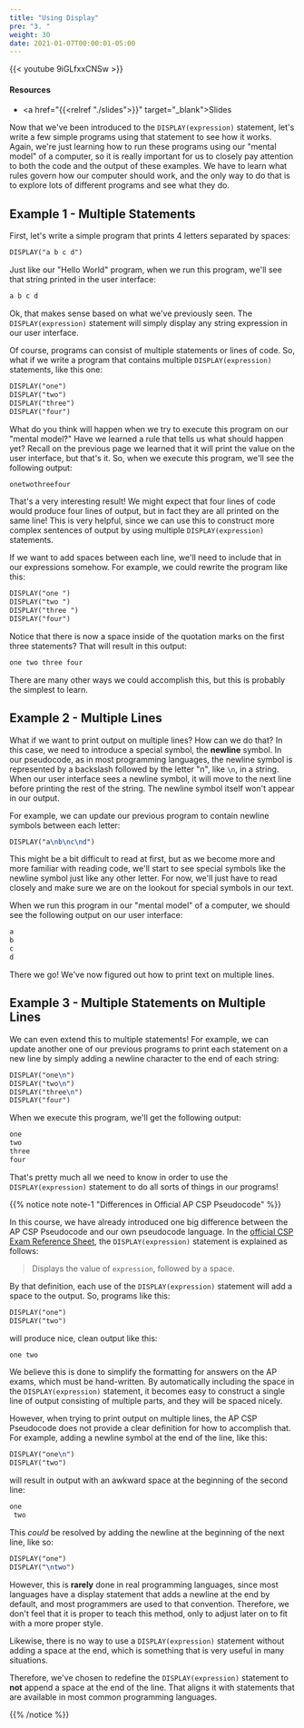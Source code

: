 ```yaml
---
title: "Using Display"
pre: "3. "
weight: 30
date: 2021-01-07T00:00:01-05:00
---
```


{{< youtube 9iGLfxxCNSw >}}

#### Resources

* <a href="{{<relref "./slides">}}" target="_blank">Slides</a>

Now that we've been introduced to the `DISPLAY(expression)` statement, let's write a few simple programs using that statement to see how it works. Again, we're just learning how to run these programs using our "mental model" of a computer, so it is really important for us to closely pay attention to both the code and the output of these examples. We have to learn what rules govern how our computer should work, and the only way to do that is to explore lots of different programs and see what they do.

## Example 1 - Multiple Statements

First, let's write a simple program that prints 4 letters separated by spaces:

```tex
DISPLAY("a b c d")
```

Just like our "Hello World" program, when we run this program, we'll see that string printed in the user interface:

```tex
a b c d
```

Ok, that makes sense based on what we've previously seen. The `DISPLAY(expression)` statement will simply display any string expression in our user interface.

Of course, programs can consist of multiple statements or lines of code. So, what if we write a program that contains multiple `DISPLAY(expression)` statements, like this one:

```tex
DISPLAY("one")
DISPLAY("two")
DISPLAY("three")
DISPLAY("four")
```

What do you think will happen when we try to execute this program on our "mental model?" Have we learned a rule that tells us what should happen yet? Recall on the previous page we learned that it will print the value on the user interface, but that's it. So, when we execute this program, we'll see the following output:

```tex
onetwothreefour
```

That's a very interesting result! We might expect that four lines of code would produce four lines of output, but in fact they are all printed on the same line! This is very helpful, since we can use this to construct more complex sentences of output by using multiple `DISPLAY(expression)` statements. 

If we want to add spaces between each line, we'll need to include that in our expressions somehow. For example, we could rewrite the program like this:

```tex
DISPLAY("one ")
DISPLAY("two ")
DISPLAY("three ")
DISPLAY("four")
```

Notice that there is now a space inside of the quotation marks on the first three statements? That will result in this output:

```tex
one two three four
```

There are many other ways we could accomplish this, but this is probably the simplest to learn.

## Example 2 - Multiple Lines

What if we want to print output on multiple lines? How can we do that? In this case, we need to introduce a special symbol, the **newline** symbol. In our pseudocode, as in most programming languages, the newline symbol is represented by a backslash followed by the letter "n", like `\n`, in a string. When our user interface sees a newline symbol, it will move to the next line before printing the rest of the string. The newline symbol itself won't appear in our output.

For example, we can update our previous program to contain newline symbols between each letter:

```tex
DISPLAY("a\nb\nc\nd")
```

This might be a bit difficult to read at first, but as we become more and more familiar with reading code, we'll start to see special symbols like the newline symbol just like any other letter. For now, we'll just have to read closely and make sure we are on the lookout for special symbols in our text.

When we run this program in our "mental model" of a computer, we should see the following output on our user interface:

```tex
a
b
c
d
```

There we go! We've now figured out how to print text on multiple lines.

## Example 3 - Multiple Statements on Multiple Lines

We can even extend this to multiple statements! For example, we can update another one of our previous programs to print each statement on a new line by simply adding a newline character to the end of each string:

```tex
DISPLAY("one\n")
DISPLAY("two\n")
DISPLAY("three\n")
DISPLAY("four")
```

When we execute this program, we'll get the following output:

```tex
one
two
three
four
```

That's pretty much all we need to know in order to use the `DISPLAY(expression)` statement to do all sorts of things in our programs!

{{% notice note note-1 "Differences in Official AP CSP Pseudocode" %}}

In this course, we have already introduced one big difference between the AP CSP Pseudocode and our own pseudocode language. In the [official CSP Exam Reference Sheet](https://apcentral.collegeboard.org/pdf/ap-computer-science-principles-exam-reference-sheet.pdf), the `DISPLAY(expression)` statement is explained as follows:

> Displays the value of `expression`, followed by a space.

By that definition, each use of the `DISPLAY(expression)` statement will add a space to the output. So, programs like this:

```tex
DISPLAY("one")
DISPLAY("two")
```

will produce nice, clean output like this:

```tex
one two
```

We believe this is done to simplify the formatting for answers on the AP exams, which must be hand-written. By automatically including the space in the `DISPLAY(expression)` statement, it becomes easy to construct a single line of output consisting of multiple parts, and they will be spaced nicely.

However, when trying to print output on multiple lines, the AP CSP Pseudocode does not provide a clear definition for how to accomplish that. For example, adding a newline symbol at the end of the line, like this:

```tex
DISPLAY("one\n")
DISPLAY("two")
```

will result in output with an awkward space at the beginning of the second line:

```tex
one
 two
```

This _could_ be resolved by adding the newline at the beginning of the next line, like so:

```tex
DISPLAY("one")
DISPLAY("\ntwo")
```

However, this is **rarely** done in real programming languages, since most languages have a display statement that adds a newline at the end by default, and most programmers are used to that convention. Therefore, we don't feel that it is proper to teach this method, only to adjust later on to fit with a more proper style. 

Likewise, there is no way to use a `DISPLAY(expression)` statement without adding a space at the end, which is something that is very useful in many situations.

Therefore, we've chosen to redefine the `DISPLAY(expression)` statement to **not** append a space at the end of the line. That aligns it with statements that are available in most common programming languages. 

{{% /notice %}}